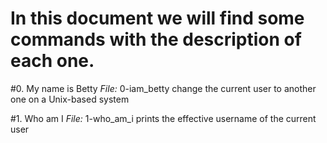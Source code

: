 # In this document we will find some commands with the description of each one.

#0. My name is Betty
*File:* 0-iam_betty
change the current user to another one on a Unix-based system

#1. Who am I
*File:* 1-who_am_i
prints the effective username of the current user
